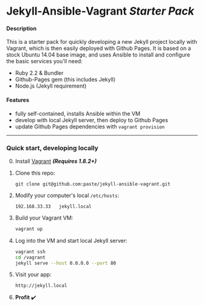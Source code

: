 Jekyll-Ansible-Vagrant *Starter Pack*
===

#### Description
This is a starter pack for quickly developing a new Jekyll project locally with Vagrant, which is then easily deployed with Github Pages. It is based on a stock Ubuntu 14.04 base image, and uses Ansible to install and configure the basic services you'll need:
 - Ruby 2.2 & Bundler
 - Github-Pages gem (this includes Jekyll)
 - Node.js (Jekyll requirement)

#### Features
- fully self-contained, installs Ansible within the VM
- develop with local Jekyll server, then deploy to Github Pages
- update Github Pages dependencies with `vagrant provision`

----

### Quick start, developing locally

0. Install [Vagrant](https://www.vagrantup.com/) ***(Requires 1.8.2+)***

0. Clone this repo:
    ```
    git clone git@github.com:paste/jekyll-ansible-vagrant.git
    ```

0. Modify your computer's local `/etc/hosts`:

    ```
    192.168.33.33   jekyll.local
    ```

0. Build your Vagrant VM:

    ```sh
    vagrant up
    ```

0. Log into the VM and start local Jekyll server:
    ```sh
    vagrant ssh
    cd /vagrant
    jekyll serve --host 0.0.0.0 --port 80
    ```

0. Visit your app:
    ```
    http://jekyll.local
    ```

0. **Profit** :heavy_check_mark:

